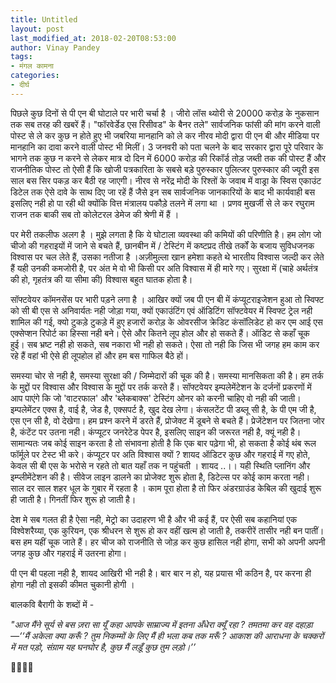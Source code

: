 ```yaml
---
title: Untitled
layout: post
last_modified_at: 2018-02-20T08:53:00
author: Vinay Pandey
tags:
- मंगल कामना
categories:
- दीर्घ
---
```

पिछले कुछ दिनों से पी एन बी घोटाले पर भारी चर्चा है । जीरो लॉस थ्योरी से 20000 करोड़ के नुकसान तक सब तरह की खबरें हैं। "फॉरवेर्डेड एस रिसीवड" के बैनर तले" सार्वजनिक फांसी की मांग करने वाली पोस्ट से ले कर कुछ न होते हुए भी जबरिया मानहानि को ले कर नीरव मोदी द्वारा पी एन बी और मीडिया पर मानहानि का दावा करने वाली पोस्ट भी मिलीं। 3 जनवरी को पता चलने के बाद सरकार द्वारा पूरे परिवार के भागने तक कुछ न करने से लेकर मात्र दो दिन में 6000 करोड़ की रिकॉर्ड तोड़ जब्ती तक की पोस्ट हैं और राजनीतिक पोस्ट तो ऐसी हैं कि  खोजी पत्रकारिता के सबसे बड़े पुरुस्कार पुलित्जर पुरुस्कार की ज्यूरी इस साल बस सिर पकड़ कर बैठी रह जाएगी। नीरव से नरेंद्र मोदी के रिश्तों के जवाब में वाड्रा के स्विस एकाउंट डिटेल तक ऐसे दावे के साथ दिए जा रहें हैं जैसे इन सब सार्वजनिक जानकारियों के बाद भी कार्यवाही बस इसलिए नही हो पा रही थी क्योंकि वित्त मंत्रालय पकौड़े तलने में लगा था । प्रणव मुखर्जी से ले कर रघुराम राजन तक बाकी सब तो कोलेटरल डेमेज की श्रेणी में हैं ।

पर मेरी तकलीफ अलग है । मुझे लगता है कि ये घोटाला व्यवस्था की कमियों की परिणीति है। हम लोग जो चीजो की गहराइयों में जाने से बचते हैं, छानबीन में / टेस्टिंग में कष्टप्रद तीखे तर्कों के बजाय सुविधजनक  विश्वास पर चल लेते हैं, उसका नतीजा है ।अज़ीमुल्ला खान  हमेशा कहते थे भारतीय विश्वास जल्दी कर लेते हैं यही उनकी कमजोरी है, पर अंत मे वो भी किसी पर अति विश्वास में ही मारे गए। सुरक्षा में (चाहे अर्थतंत्र की हो, गृहतंत्र की या सीमा की) विश्वास बहुत घातक होता है।  

सॉफ्टवेयर कॉमनसेंस पर भारी पड़ने लगा है । आखिर क्यों जब पी एन बी में कंप्यूटराइजेशन हुआ  तो स्विफ्ट को सी बी एस से अनिवार्यतः नही जोड़ा गया, क्यों एकाउंटिंग एवं ऑडिटिंग सॉफ्टवेयर में स्विफ्ट ट्रेल नही शामिल की गई, क्यो टुकड़े टुकड़े में हुए हजारों करोड़ के ओवरसीज क्रेडिट कंसॉलिडेट हो कर एम आई एस एक्सेप्शन रिपोर्ट का हिस्सा नही बने। ऐसे और कितने लूप होल और हो सकते हैं। ऑडिट से कहाँ चूक हुई। सब भ्रष्ट नही हो सकते, सब नकारा भी नही हो सकते। ऐसा तो नही कि जिस भी जगह हम काम कर रहे हैं वहां भी ऐसे ही लूपहोल हों और हम बस गाफिल बैठे हों।

 समस्या चोर से नही है, समस्या सुरक्षा की / जिम्मेदारों की चूक की है। समस्या मानसिकता की है। हम तर्क के मुद्दों पर विश्वास और विश्वास के मुद्दों पर तर्क करते हैं। सॉफ्टवेयर इम्पलेमेंटेशन के दर्जनों प्रकरणों में आप पाएंगे कि जो 'वाटरफाल' और 'ब्लेकबाक्स' टेस्टिंग ओनर को करनी चाहिए वो नही की जाती। इम्पलेमेंटर एक्स है, वाई है, जेड है, एक्सपर्ट है, खुद देख लेगा। कंसलटेंट पी डब्लू सी है, के पी एम जी है, एस एन सी है, वो देखेगा। हम प्रश्न करने में डरते हैं, प्रोजेक्ट में डूबने से बचते हैं। प्रेजेंटेशन पर जितना जोर है, कंटेंट पर उतना नही। कंप्यूटर जनरेटेड पेपर है, इसलिए साइन की जरूरत नही है, क्यूं नही है। सामान्यतः जब कोई साइन करता है तो संभावना होती है कि एक बार पढ़ेगा भी, हो सकता है कोई थंब रूल फॉर्मूले पर टेस्ट भी करे। कंप्यूटर पर अति विश्वास क्यों ? शायद ऑडिटर कुछ और गहराई में गए होते, केवल सी बी एस के भरोसे न रहते तो बात यहाँ तक न पहुंचती । शायद ..।। यही स्थिति प्लानिंग और इम्प्लीमेंटेशन की है। सीवेज लाइन डालने का प्रोजेक्ट शुरू होता है, डिटेल्स पर कोई काम करता नही। साल दर साल शहर धूल के गुबार में रहता है । काम पूरा होता है तो फिर अंडरग्राउंड केबिल की खुदाई शुरू ही जाती है। गिनतीं फिर शुरू हो जाती है। 

देश मे सब गलत ही है ऐसा नही, मेट्रो का उदाहरण भी है और भी कई हैं, पर ऐसी सब कहानियां एक विश्वेशरैय्या, एक कुरियन, एक श्रीधरन से शुरू हो कर वहीं खत्म हो जाती है, तकरीरें तासीर नही बन पातीं। बस हम यहीं चूक जाते हैं। हर चीज को राजनीति से जोड़ कर कुछ हासिल नही होगा, सभी को अपनी अपनी जगह कुछ और गहराई में उतरना होगा। 

पी एन बी पहला नही है, शायद आखिरी भी नही है। बार बार न हो, यह प्रयास भी कठिन है, पर करना ही होगा नही तो इसकी कीमत चुकानी होगी ।

बालकवि बैरागी के शब्दों में -

_"आज मैंने सूर्य से बस ज़रा सा यूँ कहा_
_आपके साम्राज्य में इतना अँधेरा क्यूँ रहा ?_
_तमतमा कर वह दहाड़ा—‘‘मैं अकेला क्या करूँ ?_
_तुम निकम्मों के लिए मैं ही भला कब तक मरूँ ?_
_आकाश की आराधना के चक्करों में मत पड़ो,_
_संग्राम यह घनघोर है, कुछ मैं लड़ूँ कुछ तुम लड़ो।’’_

🙏🌷🌷🙏


